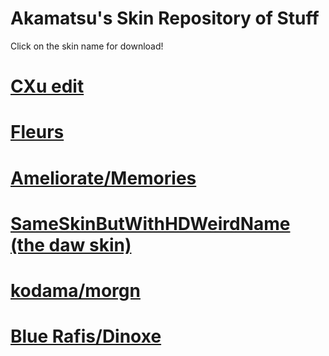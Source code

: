 # Akamatsu's Skin Repository of Stuff

Click on the skin name for download!

# [CXu edit](https://dl.dropboxusercontent.com/s/nhvqebdetrn3ybc/CXkin%20v2.osk?dl=0)

# [Fleurs](https://dl.dropboxusercontent.com/s/ca4jzh1sgo1kn4r/%5B-Fleurs-%5D.osk?dl=0)

# [Ameliorate/Memories](https://dl.dropboxusercontent.com/s/a2n5mdyqfrt6v4t/-%20%20%20%20Memories.osk?dl=0)

# [SameSkinButWithHDWeirdName (the daw skin)](https://dl.dropboxusercontent.com/s/votohftakdfpcqa/SameSkinButHDWeirdName.osk?dl=0)

# [kodama/morgn](https://dl.dropboxusercontent.com/s/rgqz2jxv14tvgja/-%20kodama%20-%20ryohka.osk?dl=0)

# [Blue Rafis/Dinoxe](https://dl.dropboxusercontent.com/s/6cbtleq9z3ou2dg/Prawilnosc%20vDinoxe.osk?dl=0)
